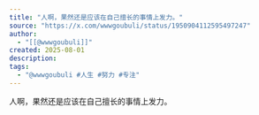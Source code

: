 ```yaml
---
title: "人啊，果然还是应该在自己擅长的事情上发力。"
source: "https://x.com/wwwgoubuli/status/1950904112595497247"
author:
  - "[[@wwwgoubuli]]"
created: 2025-08-01
description:
tags:
  - "@wwwgoubuli #人生 #努力 #专注"
---
```

人啊，果然还是应该在自己擅长的事情上发力。